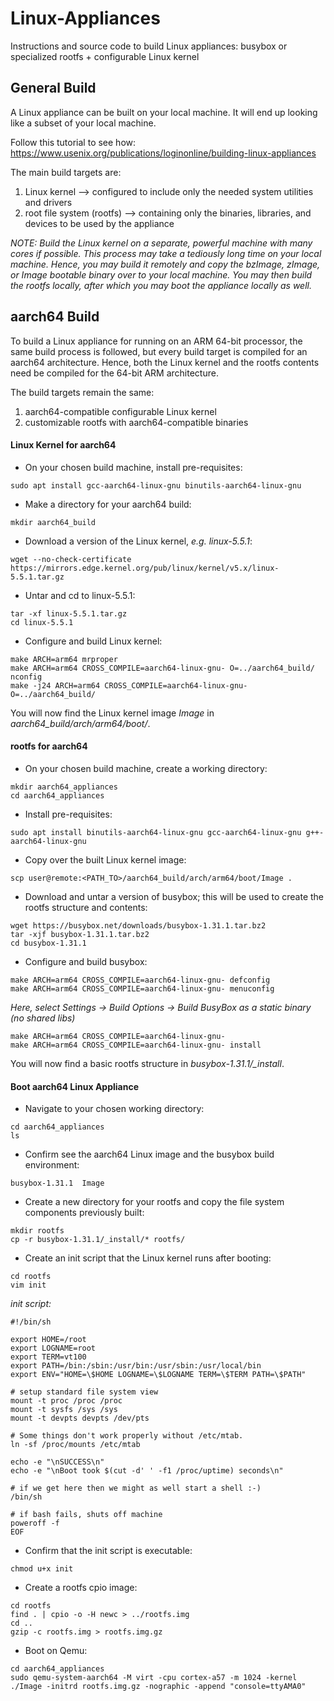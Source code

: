 # Linux-Appliances
Instructions and source code to build Linux appliances: busybox or specialized rootfs + configurable Linux kernel

## General Build
A Linux appliance can be built on your local machine. It will end up looking like a subset of your local machine.

Follow this tutorial to see how:
https://www.usenix.org/publications/loginonline/building-linux-appliances

The main build targets are:
1. Linux kernel --> configured to include only the needed system utilities and drivers
2. root file system (rootfs) --> containing only the binaries, libraries, and devices to be used by the appliance

*NOTE: Build the Linux kernel on a separate, powerful machine with many cores if possible.
This process may take a tediously long time on your local machine.
Hence, you may build it remotely and copy the bzImage, zImage, or Image bootable binary over to your local machine.
You may then build the rootfs locally, after which you may boot the appliance locally as well.*

## aarch64 Build
To build a Linux appliance for running on an ARM 64-bit processor, the same build process is followed,
but every build target is compiled for an aarch64 architecture.
Hence, both the Linux kernel and the rootfs contents need be compiled for the 64-bit ARM architecture.

The build targets remain the same:
1. aarch64-compatible configurable Linux kernel
2. customizable rootfs with aarch64-compatible binaries

#### Linux Kernel for aarch64
- On your chosen build machine, install pre-requisites:
```
sudo apt install gcc-aarch64-linux-gnu binutils-aarch64-linux-gnu
```
- Make a directory for your aarch64 build:
```
mkdir aarch64_build
```
- Download a version of the Linux kernel, *e.g. linux-5.5.1*:
```
wget --no-check-certificate https://mirrors.edge.kernel.org/pub/linux/kernel/v5.x/linux-5.5.1.tar.gz
```
- Untar and cd to linux-5.5.1:
```
tar -xf linux-5.5.1.tar.gz
cd linux-5.5.1
```
- Configure and build Linux kernel:
```
make ARCH=arm64 mrproper
make ARCH=arm64 CROSS_COMPILE=aarch64-linux-gnu- O=../aarch64_build/ nconfig
make -j24 ARCH=arm64 CROSS_COMPILE=aarch64-linux-gnu- O=../aarch64_build/
```

You will now find the Linux kernel image *Image* in *aarch64_build/arch/arm64/boot/*.

#### rootfs for aarch64
- On your chosen build machine, create a working directory:
```
mkdir aarch64_appliances
cd aarch64_appliances
```
- Install pre-requisites:
```
sudo apt install binutils-aarch64-linux-gnu gcc-aarch64-linux-gnu g++-aarch64-linux-gnu
```
- Copy over the built Linux kernel image:
```
scp user@remote:<PATH_TO>/aarch64_build/arch/arm64/boot/Image .
```
- Download and untar a version of busybox; this will be used to create the rootfs structure and contents:
```
wget https://busybox.net/downloads/busybox-1.31.1.tar.bz2
tar -xjf busybox-1.31.1.tar.bz2
cd busybox-1.31.1
```
- Configure and build busybox:
```
make ARCH=arm64 CROSS_COMPILE=aarch64-linux-gnu- defconfig
make ARCH=arm64 CROSS_COMPILE=aarch64-linux-gnu- menuconfig
```
*Here, select Settings -> Build Options -> Build BusyBox as a static binary (no shared libs)*
```
make ARCH=arm64 CROSS_COMPILE=aarch64-linux-gnu-
make ARCH=arm64 CROSS_COMPILE=aarch64-linux-gnu- install
```

You will now find a basic rootfs structure in *busybox-1.31.1/_install*.

#### Boot aarch64 Linux Appliance
- Navigate to your chosen working directory:
```
cd aarch64_appliances
ls
```
- Confirm see the aarch64 Linux image and the busybox build environment:
```
busybox-1.31.1  Image
```
- Create a new directory for your rootfs and copy the file system components previously built:
```
mkdir rootfs
cp -r busybox-1.31.1/_install/* rootfs/
```
- Create an init script that the Linux kernel runs after booting:
```
cd rootfs
vim init
```
*init script:*
```
#!/bin/sh

export HOME=/root
export LOGNAME=root
export TERM=vt100
export PATH=/bin:/sbin:/usr/bin:/usr/sbin:/usr/local/bin
export ENV="HOME=\$HOME LOGNAME=\$LOGNAME TERM=\$TERM PATH=\$PATH"

# setup standard file system view
mount -t proc /proc /proc
mount -t sysfs /sys /sys
mount -t devpts devpts /dev/pts

# Some things don't work properly without /etc/mtab.
ln -sf /proc/mounts /etc/mtab

echo -e "\nSUCCESS\n"
echo -e "\nBoot took $(cut -d' ' -f1 /proc/uptime) seconds\n"

# if we get here then we might as well start a shell :-) 
/bin/sh

# if bash fails, shuts off machine
poweroff -f
EOF
```
- Confirm that the init script is executable:
```
chmod u+x init
```
- Create a rootfs cpio image:
```
cd rootfs
find . | cpio -o -H newc > ../rootfs.img
cd ..
gzip -c rootfs.img > rootfs.img.gz
```
- Boot on Qemu:
```
cd aarch64_appliances 
sudo qemu-system-aarch64 -M virt -cpu cortex-a57 -m 1024 -kernel ./Image -initrd rootfs.img.gz -nographic -append "console=ttyAMA0"
```

